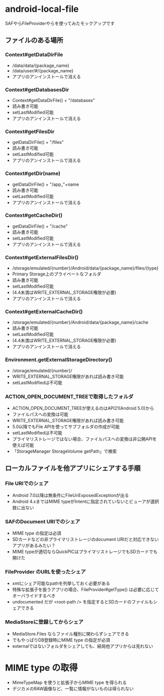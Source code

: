 # android-local-file
SAFやらFileProviderやらを使ってみたモックアップです

## ファイルのある場所

### Context#getDataDirFile

+	/data/data/{package_name}
+	/data/user/#/{package_name}
+	アプリのアンインストールで消える

### Context#getDatabasesDir

+	Context#getDataDirFile() + "/databases"
+	読み書き可能
+	setLastModified可能
+	アプリのアンインストールで消える

### Context#getFilesDir

+	getDataDirFile() + "/files"
+	読み書き可能
+	setLastModified可能
+	アプリのアンインストールで消える

### Context#getDir(name)
+	getDataDirFile() + "/app_"+name
+	読み書き可能
+	setLastModified可能
+	アプリのアンインストールで消える

### Context#getCacheDir()
+	getDataDirFile() + "/cache"
+	読み書き可能
+	setLastModified可能
+	アプリのアンインストールで消える

### Context#getExternalFilesDir()
+	/storage/emulated/{number}/Android/data/{package_name}/files/{type}
+	Primary Storage上のプライベートなフォルダ
+	読み書き可能
+	setLastModified可能
+	(4.4未満はWRITE_EXTERNAL_STORAGE権限が必要)
+	アプリのアンインストールで消える

### Context#getExternalCacheDir()
+	/storage/emulated/{number}/Android/data/{package_name}/cache
+	読み書き可能
+	setLastModified可能
+	(4.4未満はWRITE_EXTERNAL_STORAGE権限が必要)
+	アプリのアンインストールで消える

### Environment.getExternalStorageDirectory()
+	/storage/emulated/{number}/
+	WRITE_EXTERNAL_STORAGE権限があれば読み書き可能
+	setLastModifiedは不可能

### ACTION_OPEN_DOCUMENT_TREEで取得したフォルダ	
+ ACTION_OPEN_DOCUMENT_TREEが使えるのはAPI21(Android 5.0)から
+	ファイルパスへの変換は可能
+	WRITE_EXTERNAL_STORAGE権限があれば読み書き可能
+	5.0以降でもFile APIを使ってサブフォルダの作成が可能
+	setLastModifiedは不可能
+	プライマリストレージではない場合、ファイルパスへの変換は非公開APIを使えば可能
 + 「StorageManager StorageVolume  getPath」で検索
 
## ローカルファイルを他アプリにシェアする手順

### File URIでのシェア
+	Android 7.0以降は無条件にFileUriExposedExceptionが出る
+ Android 4.xまではMIME typeがIntentに指定されていないとビューアが選択肢に出ない

### SAFのDocument URIでのシェア
+ MIME type の指定は必須
+	SDカードなどの非プライマリストレージのdocument URIだと対応できないアプリがあるみたい？
+	MIME typeが適切ならQuickPICはプライマリストレージでもSDカードでも開けた

### FileProvider のURLを使ったシェア
+ xmlにシェア可能なpathを列挙しておく必要がある
+ 特殊な拡張子を扱うアプリの場合、FileProvider#getType() は必要に応じてオーバライドするべき
+ undocumented だが &lt;root-path /&gt; を指定するとSDカードのファイルもシェアできる

### MediaStoreに登録してからシェア
+ MediaStore.Files ならファイル種別に関わらずシェアできる
+ でもやっぱりDB登録時にMIME type の指定が必須
+ externalではないフォルダをシェアしても、結局他アプリからは見れない

# MIME type の取得
+ MimeTypeMap を使うと拡張子からMIME type を得られる
+ デジカメのRAW画像など、一覧に情報がないものは得られない
